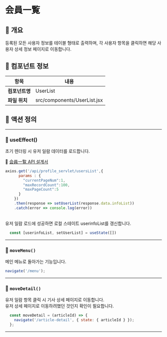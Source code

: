 # 会員一覧

## 📌 개요

등록된 모든 사용자 정보를 테이블 형태로 출력하며,
각 사용자 항목을 클릭하면 해당 사용자 상세 정보 페이지로 이동합니다.

## 🧩 컴포넌트 정보

| 항목               | 내용                                  |
|--------------------|--------------------------------------|
| **컴포넌트명**      | UserList                            |
| **파일 위치**       | src/components/UserList.jsx          |


## 🔄 액션 정의

---

### 🔹 useEffect()
초기 렌더링 시 유저 일람 데이터를 로드합니다.

📄 [会員一覧 API 설계서](../api/user_list_api.md)

```js
axios.get('/api/profile_servlet/usersList',{
      params : {
        "currentPageNum":1,
        "maxRecordCount":100,
        "maxPageCount":5
      }
    })
    .then(response => setUserList(response.data.infoList))
    .catch(error => console.log(error))
```
<BR>
유저 일람 로드에 성공하면 로컬 스테이트 userinfoList를 갱신합니다.

```js
  const [userinfoList, setUserList] = useState([])
```

---

### 🔹 `moveMenu()`

메인 메뉴로 돌아가는 기능입니다.

```js
navigate('/menu');
```

---

### 🔹 `moveDetail()`

유저 일람 항목 클릭 시 기사 상세 페이지로 이동합니다.<BR>
유저 상세 페이지로 이동하려했던 것인지 확인이 필요합니다.

```js
  const moveDetail = (articleId) => {
    navigate('/article-detail', { state: { articleId } });
  };
```

---